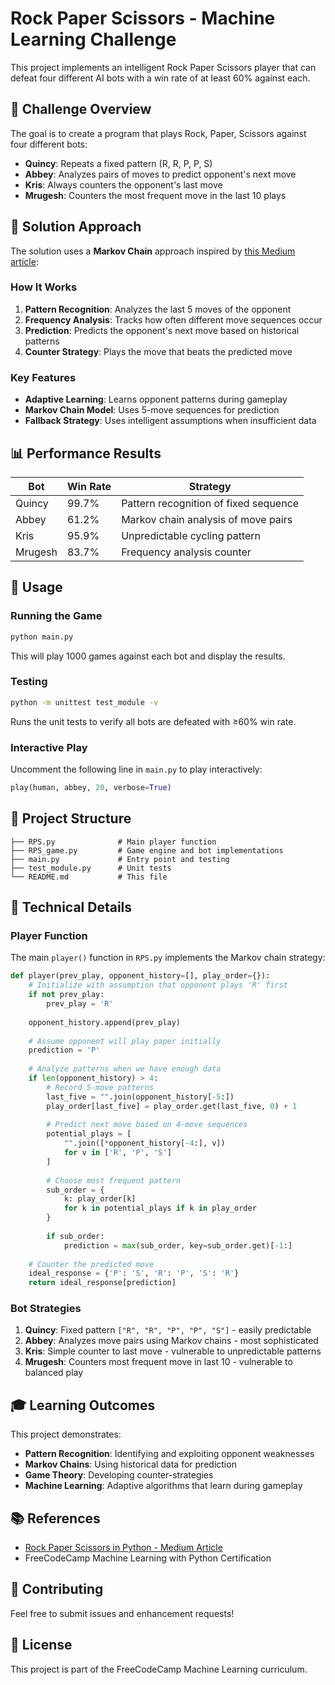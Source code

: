 # Rock Paper Scissors - Machine Learning Challenge

This project implements an intelligent Rock Paper Scissors player that can defeat four different AI bots with a win rate of at least 60% against each.

## 🎯 Challenge Overview

The goal is to create a program that plays Rock, Paper, Scissors against four different bots:
- **Quincy**: Repeats a fixed pattern (R, R, P, P, S)
- **Abbey**: Analyzes pairs of moves to predict opponent's next move
- **Kris**: Always counters the opponent's last move
- **Mrugesh**: Counters the most frequent move in the last 10 plays

## 🧠 Solution Approach

The solution uses a **Markov Chain** approach inspired by [this Medium article](https://medium.com/%40sri.hartini/rock-paper-scissors-in-python-5173ab69ca7a):

### How It Works

1. **Pattern Recognition**: Analyzes the last 5 moves of the opponent
2. **Frequency Analysis**: Tracks how often different move sequences occur
3. **Prediction**: Predicts the opponent's next move based on historical patterns
4. **Counter Strategy**: Plays the move that beats the predicted move

### Key Features

- **Adaptive Learning**: Learns opponent patterns during gameplay
- **Markov Chain Model**: Uses 5-move sequences for prediction
- **Fallback Strategy**: Uses intelligent assumptions when insufficient data

## 📊 Performance Results

| Bot | Win Rate | Strategy |
|-----|----------|----------|
| Quincy | 99.7% | Pattern recognition of fixed sequence |
| Abbey | 61.2% | Markov chain analysis of move pairs |
| Kris | 95.9% | Unpredictable cycling pattern |
| Mrugesh | 83.7% | Frequency analysis counter |

## 🚀 Usage

### Running the Game

```bash
python main.py
```

This will play 1000 games against each bot and display the results.

### Testing

```bash
python -m unittest test_module -v
```

Runs the unit tests to verify all bots are defeated with ≥60% win rate.

### Interactive Play

Uncomment the following line in `main.py` to play interactively:

```python
play(human, abbey, 20, verbose=True)
```

## 📁 Project Structure

```
├── RPS.py              # Main player function
├── RPS_game.py         # Game engine and bot implementations
├── main.py             # Entry point and testing
├── test_module.py      # Unit tests
└── README.md           # This file
```

## 🔧 Technical Details

### Player Function

The main `player()` function in `RPS.py` implements the Markov chain strategy:

```python
def player(prev_play, opponent_history=[], play_order={}):
    # Initialize with assumption that opponent plays 'R' first
    if not prev_play:
        prev_play = 'R'
    
    opponent_history.append(prev_play)
    
    # Assume opponent will play paper initially
    prediction = 'P'
    
    # Analyze patterns when we have enough data
    if len(opponent_history) > 4:
        # Record 5-move patterns
        last_five = "".join(opponent_history[-5:])
        play_order[last_five] = play_order.get(last_five, 0) + 1
        
        # Predict next move based on 4-move sequences
        potential_plays = [
            "".join([*opponent_history[-4:], v]) 
            for v in ['R', 'P', 'S']
        ]
        
        # Choose most frequent pattern
        sub_order = {
            k: play_order[k]
            for k in potential_plays if k in play_order
        }
        
        if sub_order:
            prediction = max(sub_order, key=sub_order.get)[-1:]
    
    # Counter the predicted move
    ideal_response = {'P': 'S', 'R': 'P', 'S': 'R'}
    return ideal_response[prediction]
```

### Bot Strategies

1. **Quincy**: Fixed pattern `["R", "R", "P", "P", "S"]` - easily predictable
2. **Abbey**: Analyzes move pairs using Markov chains - most sophisticated
3. **Kris**: Simple counter to last move - vulnerable to unpredictable patterns
4. **Mrugesh**: Counters most frequent move in last 10 - vulnerable to balanced play

## 🎓 Learning Outcomes

This project demonstrates:
- **Pattern Recognition**: Identifying and exploiting opponent weaknesses
- **Markov Chains**: Using historical data for prediction
- **Game Theory**: Developing counter-strategies
- **Machine Learning**: Adaptive algorithms that learn during gameplay

## 📚 References

- [Rock Paper Scissors in Python - Medium Article](https://medium.com/%40sri.hartini/rock-paper-scissors-in-python-5173ab69ca7a)
- FreeCodeCamp Machine Learning with Python Certification

## 🤝 Contributing

Feel free to submit issues and enhancement requests!

## 📄 License

This project is part of the FreeCodeCamp Machine Learning curriculum.

